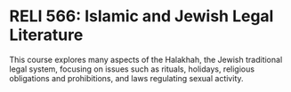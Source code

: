 # RELI 566: Islamic and Jewish Legal Literature

This course explores many aspects of the Halakhah, the Jewish traditional legal system, focusing on issues such as rituals, holidays, religious obligations and prohibitions, and laws regulating sexual activity.